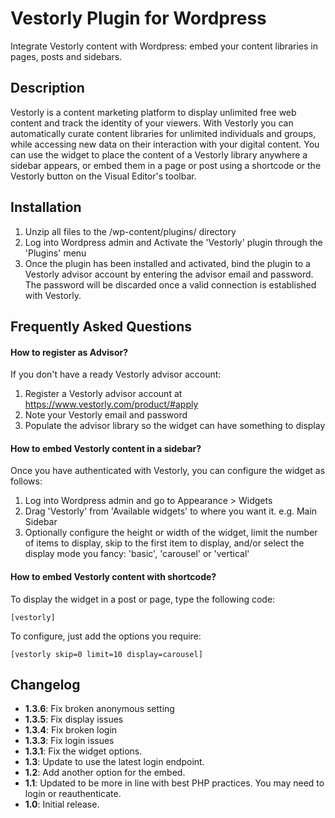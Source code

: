 # Vestorly Plugin for Wordpress

Integrate Vestorly content with Wordpress: embed your content libraries in pages, posts and sidebars.

## Description
Vestorly is a content marketing platform to display unlimited free web content and track the identity of your viewers. With Vestorly you can automatically curate content libraries for unlimited individuals and groups, while accessing new data on their interaction with your digital content. You can use the widget to place the content of a Vestorly library anywhere a sidebar appears, or embed them in a page or post using a shortcode or the Vestorly button on the Visual Editor's toolbar.

## Installation
1. Unzip all files to the /wp-content/plugins/ directory
1. Log into Wordpress admin and Activate the 'Vestorly' plugin through the 'Plugins' menu
1. Once the plugin has been installed and activated, bind the plugin to a Vestorly advisor account by entering the advisor email and password. The password will be discarded once a valid connection is established with Vestorly.

## Frequently Asked Questions

#### How to register as Advisor?
If you don't have a ready Vestorly advisor account:

1. Register a Vestorly advisor account at https://www.vestorly.com/product/#apply
2. Note your Vestorly email and password
3. Populate the advisor library so the widget can have something to display

#### How to embed Vestorly content in a sidebar?
Once you have authenticated with Vestorly, you can configure the widget as follows:

1. Log into Wordpress admin and go to Appearance > Widgets
2. Drag 'Vestorly' from 'Available widgets' to where you want it. e.g. Main Sidebar
3. Optionally configure the height or width of the widget, limit the number of items to display, skip to the first item to display, and/or select the display mode you fancy: 'basic', 'carousel' or 'vertical'

#### How to embed Vestorly content with shortcode?

To display the widget in a post or page, type the following code:

`[vestorly]`

To configure, just add the options you require:

`[vestorly skip=0 limit=10 display=carousel]`

## Changelog

* **1.3.6**: Fix broken anonymous setting
* **1.3.5**: Fix display issues
* **1.3.4**: Fix broken login
* **1.3.3**: Fix login issues
* **1.3.1**: Fix the widget options.
* **1.3**: Update to use the latest login endpoint.
* **1.2**: Add another option for the embed.
* **1.1**: Updated to be more in line with best PHP practices. You may need to login or reauthenticate.
* **1.0**: Initial release.
